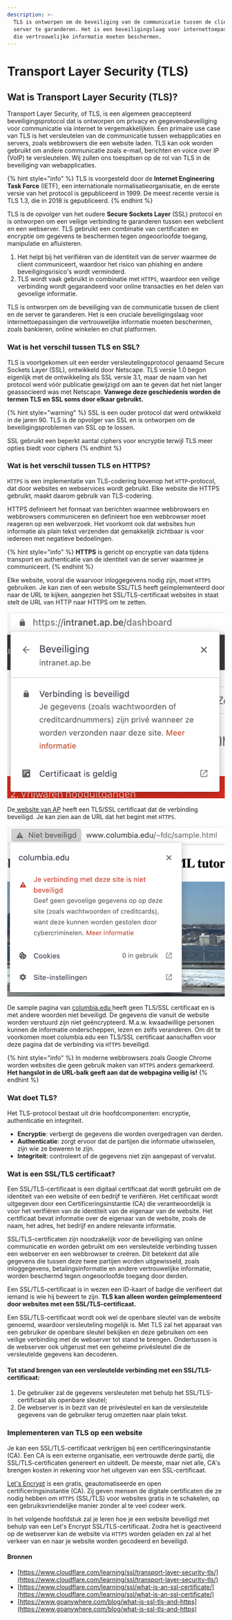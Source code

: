 ```yaml
---
description: >-
  TLS is ontworpen om de beveiliging van de communicatie tussen de client en
  server te garanderen. Het is een beveiligingslaag voor internettoepassingen
  die vertrouwelijke informatie moeten beschermen.
---
```


# Transport Layer Security (TLS)

## Wat is Transport Layer Security (TLS)?&#x20;

Transport Layer Security, of TLS, is een algemeen geaccepteerd beveiligingsprotocol dat is ontworpen om privacy en gegevensbeveiliging voor communicatie via internet te vergemakkelijken. Een primaire use case van TLS is het versleutelen van de communicatie tussen webapplicaties en servers, zoals webbrowsers die een website laden. TLS kan ook worden gebruikt om andere communicatie zoals e-mail, berichten en voice over IP (VoIP) te versleutelen. Wij zullen ons toespitsen op de rol van TLS in de beveiliging van webapplicaties.

{% hint style="info" %}
TLS is voorgesteld door de **Internet Engineering Task Force** (IETF), een internationale normalisatieorganisatie, en de eerste versie van het protocol is gepubliceerd in 1999. De meest recente versie is TLS 1.3, die in 2018 is gepubliceerd.
{% endhint %}

TLS is de opvolger van het oudere **Secure Sockets Layer** (SSL) protocol en is ontworpen om een veilige verbinding te garanderen tussen een webclient en een webserver. TLS gebruikt een combinatie van certificaten en encryptie om gegevens te beschermen tegen ongeoorloofde toegang, manipulatie en afluisteren.

1. Het helpt bij het verifiëren van de identiteit van de server waarmee de client communiceert, waardoor het risico van phishing en andere beveiligingsrisico's wordt verminderd.
2. TLS wordt vaak gebruikt in combinatie met `HTTPS`, waardoor een veilige verbinding wordt gegarandeerd voor online transacties en het delen van gevoelige informatie.

TLS is ontworpen om de beveiliging van de communicatie tussen de client en de server te garanderen. Het is een cruciale beveiligingslaag voor internettoepassingen die vertrouwelijke informatie moeten beschermen, zoals bankieren, online winkelen en chat platformen.

### Wat is het verschil tussen TLS en SSL?

TLS is voortgekomen uit een eerder versleutelingsprotocol genaamd Secure Sockets Layer (SSL), ontwikkeld door Netscape. TLS versie 1.0 begon eigenlijk met de ontwikkeling als SSL versie 3.1, maar de naam van het protocol werd vóór publicatie gewijzigd om aan te geven dat het niet langer geassocieerd was met Netscape. **Vanwege deze geschiedenis worden de termen TLS en SSL soms door elkaar gebruikt.**

{% hint style="warning" %}
SSL is een ouder protocol dat werd ontwikkeld in de jaren 90. TLS is de opvolger van SSL en is ontworpen om de beveiligingsproblemen van SSL op te lossen.

SSL gebruikt een beperkt aantal ciphers voor encryptie terwijl TLS meer opties biedt voor ciphers
{% endhint %}

### Wat is het verschil tussen TLS en HTTPS?

`HTTPS` is een implementatie van TLS-codering bovenop het `HTTP`-protocol, dat door websites en webservices wordt gebruikt. Elke website die HTTPS gebruikt, maakt daarom gebruik van TLS-codering.

HTTPS definieert het formaat van berichten waarmee webbrowsers en webbrowsers communiceren en definieert hoe een webbrowser moet reageren op een webverzoek. Het voorkomt ook dat websites hun informatie als plain tekst verzenden dat gemakkelijk zichtbaar is voor iedereen met negatieve bedoelingen.

{% hint style="info" %}
**HTTPS** is gericht op encryptie van data tijdens transport en authenticatie van de identiteit van de server waarmee je communiceert.
{% endhint %}

Elke website, vooral die waarvoor inloggegevens nodig zijn, moet `HTTPS` gebruiken. Je kan zien of een website SSL/TLS heeft geïmplementeerd door naar de URL te kijken, aangezien het SSL/TLS-certificaat websites in staat stelt de URL van HTTP naar HTTPS om te zetten.

![](<../../.gitbook/assets/image (2) (4).png>)

De[ website van AP](https://intranet.ap.be/dashboard) heeft een TLS/SSL certificaat dat de verbinding beveiligd. Je kan zien aan de URL dat het begint met `HTTPS`.

![](<../../.gitbook/assets/image (1) (2).png>)

De sample pagina van [columbia.edu](https://www.columbia.edu/)[ ](http://www.columbia.edu/\~fdc/sample.html)heeft geen TLS/SSL certificaat en is met andere woorden niet beveiligd. De gegevens die vanuit de website worden verstuurd zijn niet geëncrypteerd. M.a.w. kwaadwillige personen kunnen de informatie onderscheppen, lezen en zelfs veranderen. Om dit te voorkomen moet columbia.edu een TLS/SSL certificaat aanschaffen voor deze pagina dat de verbinding via `HTTPS` beveiligd.

{% hint style="info" %}
In moderne webbrowsers zoals Google Chrome worden websites die geen gebruik maken van `HTTPS` anders gemarkeerd. **Het hangslot in de URL-balk geeft aan dat de webpagina veilig is!**
{% endhint %}

### Wat doet TLS?

Het TLS-protocol bestaat uit drie hoofdcomponenten: encryptie, authenticatie en integriteit.

* **Encryptie**: verbergt de gegevens die worden overgedragen van derden.
* **Authenticatie**: zorgt ervoor dat de partijen die informatie uitwisselen, zijn wie ze beweren te zijn.
* **Integriteit**: controleert of de gegevens niet zijn aangepast of vervalst.

### Wat is een SSL/TLS certificaat?

Een SSL/TLS-certificaat is een digitaal certificaat dat wordt gebruikt om de identiteit van een website of een bedrijf te verifiëren. Het certificaat wordt uitgegeven door een Certificeringsinstantie (CA) die verantwoordelijk is voor het verifiëren van de identiteit van de eigenaar van de website. Het certificaat bevat informatie over de eigenaar van de website, zoals de naam, het adres, het bedrijf en andere relevante informatie.

SSL/TLS-certificaten zijn noodzakelijk voor de beveiliging van online communicatie en worden gebruikt om een versleutelde verbinding tussen een webserver en een webbrowser te creëren. Dit betekent dat alle gegevens die tussen deze twee partijen worden uitgewisseld, zoals inloggegevens, betalingsinformatie en andere vertrouwelijke informatie, worden beschermd tegen ongeoorloofde toegang door derden.

Een SSL/TLS-certificaat is in wezen een ID-kaart of badge die verifieert dat iemand is wie hij beweert te zijn. **TLS kan alleen worden geïmplementeerd door websites met een SSL/TLS-certificaat.**

Een SSL/TLS-certificaat wordt ook wel de openbare sleutel van de website genoemd, waardoor versleuteling mogelijk is. Met TLS zal het apparaat van een gebruiker de openbare sleutel bekijken en deze gebruiken om een veilige verbinding met de webserver tot stand te brengen. Ondertussen is de webserver ook uitgerust met een geheime privésleutel die de versleutelde gegevens kan decoderen.&#x20;

#### Tot stand brengen van een versleutelde verbinding met een SSL/TLS-certificaat:

1. De gebruiker zal de gegevens versleutelen met behulp het SSL/TLS-certificaat als openbare sleutel;
2. De webserver is in bezit van de privésleutel en kan de versleutelde gegevens van de gebruiker terug omzetten naar plain tekst.

### Implementeren van TLS op een website

Je kan een SSL/TLS-certificaat verkrijgen bij een certificeringsinstantie (CA). Een CA is een externe organisatie, een vertrouwde derde partij, die SSL/TLS-certificaten genereert en uitdeelt. De meeste, maar niet alle, CA's brengen kosten in rekening voor het uitgeven van een SSL-certificaat.

[Let's Encrypt](lets-encrypt.md) is een gratis, geautomatiseerde en open certificeringsinstantie (CA). Zij geven mensen de digitale certificaten die ze nodig hebben om `HTTPS` (SSL/TLS) voor websites gratis in te schakelen, op een gebruiksvriendelijke manier zonder al te veel codeer werk.

In het volgende hoofdstuk zal je leren hoe je een website beveiligd met behulp van een Let's Encrypt SSL/TLS-certificaat. Zodra het is geactiveerd op de webserver kan de website via `HTTPS` worden geladen en zal al het verkeer van en naar je website worden gecodeerd en beveiligd.

#### Bronnen

* [https://www.cloudflare.com/learning/ssl/transport-layer-security-tls/](https://www.cloudflare.com/learning/ssl/transport-layer-security-tls/)
* [https://www.cloudflare.com/learning/ssl/what-is-an-ssl-certificate/](https://www.cloudflare.com/learning/ssl/what-is-an-ssl-certificate/)
* [https://www.goanywhere.com/blog/what-is-ssl-tls-and-https](https://www.goanywhere.com/blog/what-is-ssl-tls-and-https)
